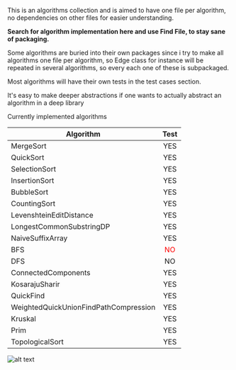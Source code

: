 This is an algorithms collection and is aimed to have one file per algorithm, no dependencies on other files for easier understanding. 

**Search for algorithm implementation here and use Find File, to stay sane of packaging.**

Some algorithms are buried into their own packages since i try to make all algorithms one file per algorithm, so Edge class for instance will be repeated in several algorithms, so every each one of these is subpackaged.

Most algorithms will have their own tests in the test cases section.

It's easy to make deeper abstractions if one wants to actually abstract an algorithm in a deep library

Currently implemented algorithms 

| Algorithm                                | Test                                   | 
| -----------------------------------------|:--------------------------------------:|
| MergeSort                                |     YES                                |
| QuickSort                                |     YES                                |
| SelectionSort                            |     YES                                |
| InsertionSort                            |     YES                                |
| BubbleSort                               |     YES                                |
| CountingSort                             |     YES                                |
| LevenshteinEditDistance                  |     YES                                |
| LongestCommonSubstringDP                 |     YES                                |
| NaiveSuffixArray                         |     YES                                |
| BFS                                      | <span style="color:red"> NO  </span>   |
| DFS                                      |     NO                                 |
| ConnectedComponents                      |     YES                                |
| KosarajuSharir                           |     YES                                |
| QuickFind                                |     YES                                |
| WeightedQuickUnionFindPathCompression    |     YES                                |
| Kruskal                                  |     YES                                |
| Prim                                     |     YES                                |
| TopologicalSort                          |     YES                                |

                    
![alt text](https://travis-ci.org/despondency/algorithms.svg?branch=master)


